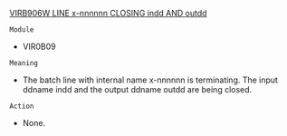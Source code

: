 [VIRB906W LINE x-nnnnnn CLOSING indd AND outdd](https://virtel.readthedocs.io/en/latest/manuals/virtel/Virtel459MG/messages.html?highlight=VIRB906W#VIRB906W)

`Module`
- VIR0B09

`Meaning`
- The batch line with internal name x-nnnnnn is terminating. The input ddname indd and the output ddname outdd are being closed.

`Action`
- None.
